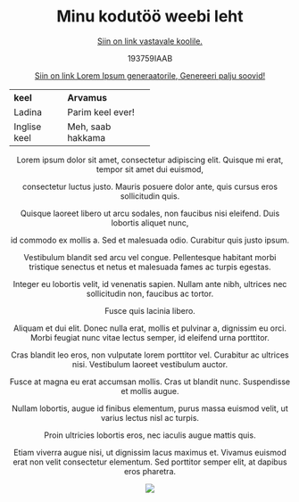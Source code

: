 <!DOCTYPE html>
<html>
<meta charset="UTF-8">
<h1>Minu kodutöö weebi leht</h1>
<a href="https://www.ttu.ee/">Siin on link vastavale koolile.</a><p>
193759IAAB <p>

<a href="http://https://www.lipsum.com/feed/html">Siin on link Lorem Ipsum generaatorile, Genereeri palju soovid!</a><p>
<table style="width: 50%"; align="center">
    <tr>
        <th style="text-align: left;">keel</th>
        <th style="text-align: left;">Arvamus</th>
    </tr>
    <tr>
        <td>Ladina</td>
        <td>Parim keel ever!</td>
    </tr>
    <tr>
        <td>Inglise keel</td>
        <td>Meh, saab hakkama</td>
    </tr>
</table>
<p>
<p>
<p>
<body style="text-align: center;">
Lorem ipsum dolor sit amet, consectetur adipiscing elit. Quisque mi erat, tempor sit amet dui euismod,<p>
consectetur luctus justo. Mauris posuere dolor ante, quis cursus eros sollicitudin quis.<p>
Quisque laoreet libero ut arcu sodales, non faucibus nisi eleifend. Duis lobortis aliquet nunc,<p>
id commodo ex mollis a. Sed et malesuada odio. Curabitur quis justo ipsum.<p>
Vestibulum blandit sed arcu vel congue. Pellentesque habitant morbi tristique senectus et netus et malesuada fames ac turpis egestas.<p>
Integer eu lobortis velit, id venenatis sapien. Nullam ante nibh, ultrices nec sollicitudin non, faucibus ac tortor.<p>
Fusce quis lacinia libero.<p>
Aliquam et dui elit. Donec nulla erat, mollis et pulvinar a, dignissim eu orci. Morbi feugiat nunc vitae lectus semper, id eleifend urna porttitor. <p>
Cras blandit leo eros, non vulputate lorem porttitor vel. Curabitur ac ultrices nisi. Vestibulum laoreet vestibulum auctor.<p>
Fusce at magna eu erat accumsan mollis. Cras ut blandit nunc. Suspendisse et mollis augue.<p>
Nullam lobortis, augue id finibus elementum, purus massa euismod velit, ut varius lectus nisl ac turpis.<p>
Proin ultricies lobortis eros, nec iaculis augue mattis quis.<p>
Etiam viverra augue nisi, ut dignissim lacus maximus et. Vivamus euismod erat non velit consectetur elementum. Sed porttitor semper elit, at dapibus eros pharetra.<p>
<p>

<img src="https://www.bolchazy.com/Assets/ProductImages/7494.jpg">
</body>
</html>
